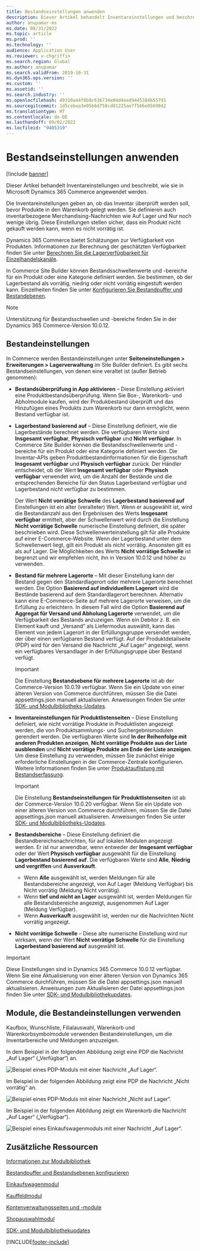 ```yaml
---
title: Bestandseinstellungen anwenden
description: Dieser Artikel behandelt Inventareinstellungen und beschreibt, wie sie in Microsoft Dynamics 365 Commerce angewendet werden.
author: anupamar-ms
ms.date: 08/31/2022
ms.topic: article
ms.prod: ''
ms.technology: ''
audience: Application User
ms.reviewer: v-chgriffin
ms.search.region: Global
ms.author: anupamar
ms.search.validFrom: 2019-10-31
ms.dyn365.ops.version: ''
ms.custom: ''
ms.assetid: ''
ms.search.industry: ''
ms.openlocfilehash: 49310a44f8b9c636734e04d4eed9445384b55791
ms.sourcegitcommit: 1d5cebea3e05b6d758cd01225ae7f566e05698d2
ms.translationtype: HT
ms.contentlocale: de-DE
ms.lasthandoff: 09/02/2022
ms.locfileid: "9405319"
---
```

# <a name="apply-inventory-settings"></a>Bestandseinstellungen anwenden

[!include [banner](includes/banner.md)]

Dieser Artikel behandelt Inventareinstellungen und beschreibt, wie sie in Microsoft Dynamics 365 Commerce angewendet werden.

Die Inventareinstellungen geben an, ob das Inventar überprüft werden soll, bevor Produkte in den Warenkorb gelegt werden. Sie definieren auch inventarbezogene Merchandising-Nachrichten wie Auf Lager und Nur noch wenige übrig. Diese Einstellungen stellen sicher, dass ein Produkt nicht gekauft werden kann, wenn es nicht vorrätig ist.

Dynamics 365 Commerce bietet Schätzungen zur Verfügbarkeit von Produkten. Informationen zur Berechnung der geschätzten Verfügbarkeit finden Sie unter [Berechnen Sie die Lagerverfügbarkeit für Einzelhandelskanäle](calculated-inventory-retail-channels.md).

In Commerce Site Builder können Bestandsschwellenwerte und -bereiche für ein Produkt oder eine Kategorie definiert werden. Sie bestimmen, ob der Lagerbestand als vorrätig, niedrig oder nicht vorrätig eingestuft werden kann. Einzelheiten finden Sie unter [Konfigurieren Sie Bestandpuffer und Bestandebenen](inventory-buffers-levels.md).

> [!NOTE]
> Unterstützung für Bestandsschwellen und -bereiche finden Sie in der Dynamics 365 Commerce-Version 10.0.12.

## <a name="inventory-settings"></a>Bestandeinstellungen

In Commerce werden Bestandeinstellungen unter **Seiteneinstellungen \> Erweiterungen \> Lagerverwaltung** im Site Builder definiert. Es gibt sechs Bestandseinstellungen, von denen eine veraltet ist (außer Betrieb genommen):

- **Bestandsüberprüfung in App aktivieren** – Diese Einstellung aktiviert eine Produktbestandsüberprüfung. Wenn Sie Box-, Warenkorb- und Abholmodule kaufen, wird der Produkbestand überprüft und das Hinzufügen eines Produkts zum Warenkorb nur dann ermöglicht, wenn Bestand verfügbar ist.
- **Lagerbestand basierend auf** – Diese Einstellung definiert, wie die Lagerbestände berechnet werden. Die verfügbaren Werte sind **Insgesamt verfügbar**, **Physisch verfügbar** und **Nicht verfügbar**. In Commerce Site Builder können die Bestandsschwellenwerte und -bereiche für ein Produkt oder eine Kategorie definiert werden. Die Inventar-APIs geben Produktbestandinformationen für die Eigenschaft **Insgesamt verfügbar** und **Physisch verfügbar** zurück. Der Händler entscheidet, ob der Wert **Insgesamt verfügbar** oder **Physisch verfügbar** verwendet wird, um die Anzahl der Bestände und die entsprechenden Bereiche für den Status Lagerbestand verfügbar und Lagerbestand nicht verfügbar zu bestimmen.

    Der Wert **Nicht vorrätige Schwelle** des **Lagerbestand basierend auf** Einstellungen ist ein alter (veralteter) Wert. Wenn er ausgewählt ist, wird die Bestandanzahl aus den Ergebnissen des Werts **Insgesamt verfügbar** ermittelt, aber der Schwellenwert wird durch die Einstellung **Nicht vorrätige Schwelle** numerische Einstellung definiert, die später beschrieben wird. Diese Schwellenwerteinstellung gilt für alle Produkte auf einer E-Commerce-Website. Wenn der Lagerbestand unter dem Schwellenwert liegt, gilt ein Produkt als nicht vorrätig. Ansonsten gilt es als auf Lager. Die Möglichkeiten des Werts **Nicht vorrätige Schwelle** ist begrenzt und wir empfehlen nicht, ihn in Version 10.0.12 und höher zu verwenden.

- **Bestand für mehrere Lagerorte** – Mit dieser Einstellung kann der Bestand gegen den Standardlagerort oder mehrere Lagerorte berechnet werden. Die Option **Basierend auf individuellem Lagerort** wird die Bestände basierend auf dem Standardlagerort berechnen. Alternativ kann eine E-Commerce-Seite auf mehrere Lagerorte verweisen, um die Erfüllung zu erleichtern. In diesem Fall wird die Option **Basierend auf Aggregat für Versand und Abholung Lagerorte** verwendet, um die Verfügbarkeit des Bestands anzuzeigen. Wenn ein Debitor z. B. ein Element kauft und „Versand“ als Liefermodus auswählt, kann das Element von jedem Lagerort in der Erfüllungsgruppe versendet werden, der über einen verfügbaren Bestand verfügt. Auf der Produktdetailseite (PDP) wird für den Versand die Nachricht „Auf Lager“ angezeigt, wenn ein verfügbares Versandlager in der Erfüllungsgruppe über Bestand verfügt. 

    > [!IMPORTANT] 
    > Die Einstellung **Bestandsebene für mehrere Lagerorte** ist ab der Commerce-Version 10.0.19 verfügbar. Wenn Sie ein Update von einer älteren Version von Commerce durchführen, müssen Sie die Datei appsettings.json manuell aktualisieren. Anweisungen finden Sie unter [SDK- und Modulbibliotheks-Updates](e-commerce-extensibility/sdk-updates.md#update-the-appsettingsjson-file).

- **Inventareinstellungen für Produktlistenseiten** – Diese Einstellung definiert, wie nicht vorrätige Produkte in Produktlisten angezeigt werden, die von Produktsammlungs- und Suchergebnismodulen gerendert werden. Die verfügbaren Werte sind **In der Reihenfolge mit anderen Produkten anzeigen**, **Nicht vorrätige Produkte aus der Liste ausblenden** und **Nicht vorrätige Produkte am Ende der Liste anzeigen**. Um diese Einstellung zu verwenden, müssen Sie zunächst einige erforderliche Einstellungen in der Commerce-Zentrale konfigurieren. Weitere Informationen finden Sie unter [Produktauflistung mit Bestandserfassung](inventory-aware-product-listing.md).

    > [!IMPORTANT] 
    > Die Einstellung **Bestandseinstellungen für Produktlistenseiten** ist ab der Commerce-Version 10.0.20 verfügbar. Wenn Sie ein Update von einer älteren Version von Commerce durchführen, müssen Sie die Datei appsettings.json manuell aktualisieren. Anweisungen finden Sie unter [SDK- und Modulbibliotheks-Updates](e-commerce-extensibility/sdk-updates.md#update-the-appsettingsjson-file).

- **Bestandsbereiche** – Diese Einstellung definiert die Bestandbereichsnachrichten, für auf lokalen Modulen angezeigt werden. Er ist nur anwendbar, wenn entweder der **Insgesamt verfügbar** oder der Wert **Physisch verfügbar** ausgewählt für die Einstellung **Lagerbestand basierend auf**. Die verfügbaren Werte sind **Alle**, **Niedrig und vergriffen** und **Ausverkauft**.

    - Wenn **Alle** ausgewählt ist, werden Meldungen für alle Bestandsbereiche angezeigt, von Auf Lager (Meldung Verfügbar) bis Nicht vorrätig (Meldung Nicht vorrätig).
    - Wenn **tief und nicht an Lager** ausgewählt ist, werden Meldungen für alle Bestandsbereiche angezeigt, ausgenommen Auf Lager (Meldung Verfügbar).
    - Wenn **Ausverkauft** ausgewählt ist, werden nur die Nachrichten Nicht vorrätig angezeigt.

- **Nicht vorrätige Schwelle** – Diese alte numerische Einstellung wird nur wirksam, wenn der Wert **Nicht vorrätige Schwelle** für die Einstellung **Lagerbestand basierend auf** ausgewählt ist.

> [!IMPORTANT] 
> Diese Einstellungen sind in Dynamics 365 Commerce 10.0.12 verfügbar. Wenn Sie eine Aktualisierung von einer älteren Version von Dynamics 365 Commerce durchführen, müssen Sie die Datei appsettings.json manuell aktualisieren. Anweisungen zum Aktualisieren der Datei appsettings.json finden Sie unter [SDK- und Modulbibliothekupdates](e-commerce-extensibility/sdk-updates.md#update-the-appsettingsjson-file).

## <a name="modules-that-use-inventory-settings"></a>Module, die Bestandeinstellungen verwenden

Kaufbox, Wunschliste, Filialauswahl, Warenkorb und Warenkorbsymbolmodule verwenden Bestandeinstellungen, um die Inventarbereiche und Meldungen anzuzeigen.

In dem Beispiel in der folgenden Abbildung zeigt eine PDP die Nachricht „Auf Lager“ („Verfügbar“) an.

![Beispiel eines PDP-Moduls mit einer Nachricht „Auf Lager“.](./media/pdp-InStock.png)

Im Beispiel in der folgenden Abbildung zeigt eine PDP die Nachricht „Nicht vorrätig“ an.

![Beispiel eines PDP-Moduls mit einer Nachricht „Nicht auf Lager“.](./media/pdp-outofstock.png)

Im Beispiel in der folgenden Abbildung zeigt ein Warenkorb die Nachricht „Auf Lager“ („Verfügbar“).

![Beispiel eines Einkaufswagenmoduls mit einer Nachricht „Auf Lager“.](./media/cart-instock.png)

## <a name="additional-resources"></a>Zusätzliche Ressourcen

[Informationen zur Modulbibliothek](starter-kit-overview.md)

[Bestandpuffer und Bestandsebenen konfigurieren](inventory-buffers-levels.md)

[Einkaufswagenmodul](add-cart-module.md)

[Kauffeldmodul](add-buy-box.md)

[Kontenverwaltungsseiten und -module](account-management.md)

[Shopauswahlmodul](store-selector.md)

[SDK- und Modulbibliothekupdates](e-commerce-extensibility/sdk-updates.md)


[!INCLUDE[footer-include](../includes/footer-banner.md)]
